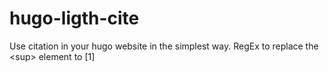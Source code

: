 # hugo-ligth-cite
Use citation in your hugo website in the simplest way. RegEx to replace the &lt;sup> element to [1]
